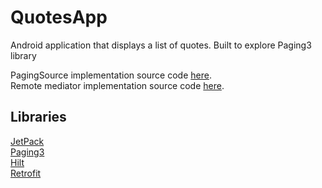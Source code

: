 # QuotesApp
Android application that displays a list of quotes. Built to explore Paging3 library

PagingSource implementation source code [here](https://github.com/alinbabu2010/QuotesApp/releases/tag/WithApiOnly).  
Remote mediator implementation source code [here](https://github.com/alinbabu2010/QuotesApp/releases/tag/withOfflineSupport).

## Libraries
[JetPack](https://developer.android.com/jetpack/getting-started)  
[Paging3](https://developer.android.com/jetpack/androidx/releases/paging)  
[Hilt](https://developer.android.com/jetpack/androidx/releases/hilt)  
[Retrofit](https://square.github.io/retrofit/)  
